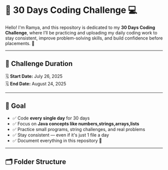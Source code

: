 
# 🚀 30 Days Coding Challenge 💻

Hello! I'm Ramya, and this repository is dedicated to my **30 Days Coding Challenge**, where I’ll be practicing and uploading my daily coding work to stay consistent, improve problem-solving skills, and build confidence before placements. 💪

---

## 📅 Challenge Duration

🗓️ **Start Date:** July 26, 2025  
🗓️ **End Date:** August 24, 2025

---

## 🎯 Goal

- ✅ Code **every single day** for 30 days
- ✅ Focus on **Java concepts like numbers,strings,arrays,lists**
- ✅ Practice small programs, string challenges, and real problems
- ✅ Stay consistent — even if it's just 1 file a day
- ✅ Document everything in this repository 📂

---

## 🗂️ Folder Structure

